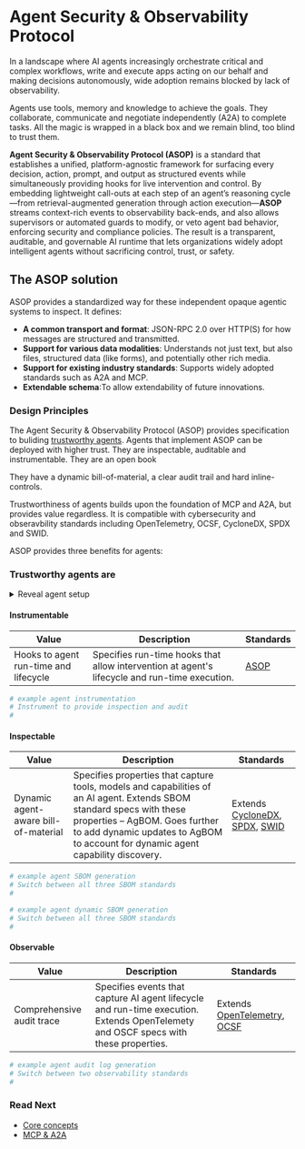 # Agent Security & Observability Protocol


In a landscape where AI agents increasingly orchestrate critical and complex workflows, write and execute apps acting on our behalf and making decisions autonomously, wide adoption remains blocked by lack of observability.

Agents use tools, memory and knowledge to achieve the goals. They collaborate, communicate and negotiate independently (A2A) to complete tasks. All the magic is wrapped in a black box and we remain blind, too blind to trust them.

**Agent Security & Observability Protocol (ASOP)** is a standard that establishes a unified, platform-agnostic framework for surfacing every decision, action, prompt, and output as structured events while simultaneously providing hooks for live intervention and control. 
By embedding lightweight call-outs at each step of an agent’s reasoning cycle—from retrieval-augmented generation through action execution—**ASOP** streams context-rich events to observability back-ends, and also allows supervisors or automated guards to modify, or veto agent bad behavior, enforcing security and compliance policies. The result is a transparent, auditable, and governable AI runtime that lets organizations widely adopt intelligent agents without sacrificing control, trust, or safety.


## The ASOP solution
ASOP provides a standardized way for these independent opaque agentic systems to inspect. It defines:

- **A common transport and format**: JSON-RPC 2.0 over HTTP(S) for how messages are structured and transmitted.
- **Support for various data modalities**: Understands not just text, but also files, structured data (like forms), and potentially other rich media.
- **Support for existing industry standards**: Supports widely adopted standards such as A2A and MCP.
- **Extendable schema**:To allow extendability of future innovations. 


### Design Principles

The Agent Security & Observability Protocol (ASOP) provides specification to buliding [trustworthy agents](./../introduction.md).
Agents that implement ASOP can be deployed with higher trust.
They are inspectable, auditable and instrumentable.
They are an open book 

They have a dynamic bill-of-material, a clear audit trail and hard inline-controls.

<!-- TODO: add diagram -->

Trustworthiness of agents builds upon the foundation of MCP and A2A, but provides value regardless. 
It is compatible with cybersecurity and obseravbility standards including OpenTelemetry, OCSF, CycloneDX, SPDX and SWID.

ASOP provides three benefits for agents:

<!-- TODO: Change this to three-sections with a menu. 
Each section has the security property and an example of what the outcome looks like.
Support switching the examples to show a different language or agent framework.
Ideally this shows major agent frameworks and also A2A and MCP -->

### Trustworthy agents are

<details>
    <summary>Reveal agent setup</summary>
<!-- TODO: Add agent setup.-->

```python
# example agent setup
#
```
</details>

#### Instrumentable

| Value | Description | Standards |
|--|--|--|
| Hooks to agent run-time and lifecycle| Specifies run-time hooks that allow intervention at agent's lifecycle and run-time execution. | [ASOP](./topics/asop.md) |

<!-- TODO: instrumentation example -->

```python
# example agent instrumentation
# Instrument to provide inspection and audit
#
```

#### Inspectable

| Value | Description | Standards |
|--|--|--|
| Dynamic agent-aware bill-of-material | Specifies properties that capture tools, models and capabilities of an AI agent. Extends SBOM standard specs with these properties – AgBOM. Goes further to add dynamic updates to AgBOM to account for dynamic agent capability discovery. | Extends [CycloneDX](./../spec/inspect/extend_cyclonedx.md), [SPDX](./../spec/inspect/extend_spdx.md), [SWID](./../spec/inspect/extend_swid.md) |

<!-- TODO: SBOM generation -->

```python
# example agent SBOM generation
# Switch between all three SBOM standards
#
```

<!-- TODO: Dynamic SBOM generation on capability discovery -->

```python
# example agent dynamic SBOM generation
# Switch between all three SBOM standards
#
```

#### Observable

| Value | Description | Standards |
|--|--|--|
| Comprehensive audit trace | Specifies events that capture AI agent lifecycle and run-time execution. Extends OpenTelemety and OSCF specs with these properties. | Extends [OpenTelemetry](./../spec/audit/extend_opentelemetry.md), [OCSF](./../spec/audit/extend_ocsf.md) |

<!-- TODO: audit log -->

```python
# example agent audit log generation
# Switch between two observability standards
#
```

### Read Next

- [Core concepts](./topics/core_concepts.md)
- [MCP & A2A](./topics/mcp_a2a.md)
